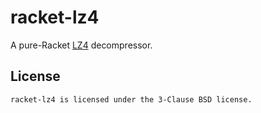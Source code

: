 # racket-lz4

A pure-Racket [LZ4] decompressor.

## License

    racket-lz4 is licensed under the 3-Clause BSD license.

[LZ4]: https://lz4.github.io/lz4/
